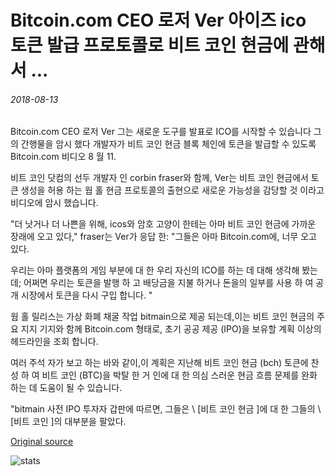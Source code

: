 # Bitcoin.com CEO 로저 Ver 아이즈 ico 토큰 발급 프로토콜로 비트 코인 현금에 관해서 ...

###### 2018-08-13

Bitcoin.com CEO 로저 Ver 그는 새로운 도구를 발표로 ICO를 시작할 수 있습니다 그의 간행물을 암시 했다 개발자가 비트 코인 현금 블록 체인에 토큰을 발급할 수 있도록 Bitcoin.com 비디오 8 월 11.

비트 코인 닷컴의 선두 개발자 인 corbin fraser와 함께, Ver는 비트 코인 현금에서 토큰 생성을 허용 하는 웜 홀 현금 프로토콜의 출현으로 새로운 가능성을 감당할 것 이라고 비디오에 암시 했습니다.

"더 낫거나 더 나쁜을 위해, icos와 암호 고양이 한테는 아마 비트 코인 현금에 가까운 장래에 오고 있다," fraser는 Ver가 응답 한: "그들은 아마 Bitcoin.com에, 너무 오고 있다.

우리는 아마 플랫폼의 게임 부분에 대 한 우리 자신의 ICO를 하는 데 대해 생각해 봤는데; 어쩌면 우리는 토큰을 발행 하 고 배당금을 지불 하거나 돈을의 일부를 사용 하 여 공개 시장에서 토큰을 다시 구입 합니다. "

웜 홀 릴리스는 가상 화폐 채굴 작업 bitmain으로 제공 되는데,이는 비트 코인 현금의 주요 지지 기지와 함께 Bitcoin.com 형태로, 초기 공공 제공 (IPO)을 보유할 계획 이상의 헤드라인을 조회 합니다.

여러 주석 자가 보고 하는 바와 같이,이 계획은 지난해 비트 코인 현금 (bch) 토큰에 찬성 하 여 비트 코인 (BTC)을 박탈 한 거 인에 대 한 의심 스러운 현금 흐름 문제를 완화 하는 데 도움이 될 수 있습니다.

"bitmain 사전 IPO 투자자 갑판에 따르면, 그들은 \ [비트 코인 현금 \]에 대 한 그들의 \ [비트 코인 \]의 대부분을 팔았다.

[Original source](https://cointelegraph.com/news/bitcoincom-ceo-roger-ver-eyes-ico-as-token-issuance-protocol-comes-to-bitcoin-cash)

![stats](https://c.statcounter.com/11760860/0/a89fa40b/1/ "stats")